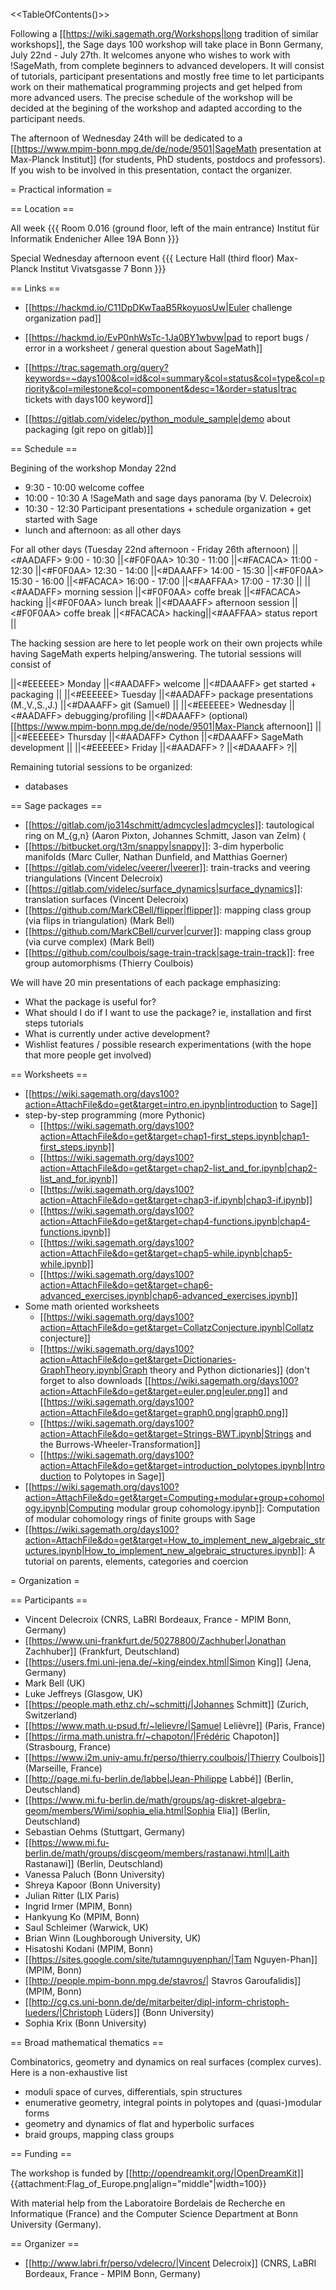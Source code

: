 <<TableOfContents()>>

Following a [[https://wiki.sagemath.org/Workshops|long tradition of similar workshops]], the Sage days 100 workshop will take place in Bonn Germany, July 22nd - July 27th. It welcomes anyone who wishes to work with !SageMath, from complete beginners to advanced developers. It will consist of tutorials, participant presentations and mostly free time to let participants work on their mathematical programming projects and get helped from more advanced users. The precise schedule of the workshop will be decided at the begining of the workshop and adapted according to the participant needs.

The afternoon of Wednesday 24th will be dedicated to a [[https://www.mpim-bonn.mpg.de/de/node/9501|SageMath presentation at Max-Planck Institut]] (for students, PhD students, postdocs and professors). If you wish to be involved in this presentation, contact the organizer.

= Practical information =

== Location ==

All week
{{{
Room 0.016 (ground floor, left of the main entrance)
Institut für Informatik
Endenicher Allee 19A
Bonn
}}}

Special Wednesday afternoon event
{{{
Lecture Hall (third floor)
Max-Planck Institut
Vivatsgasse 7
Bonn
}}}

== Links ==

 * [[https://hackmd.io/C11DpDKwTaaB5RkoyuosUw|Euler challenge organization pad]]
 * [[https://hackmd.io/EvP0nhWsTc-1Ja0BY1wbvw|pad to report bugs / error in a worksheet / general question about SageMath]]
 * [[https://trac.sagemath.org/query?keywords=~days100&col=id&col=summary&col=status&col=type&col=priority&col=milestone&col=component&desc=1&order=status|trac tickets with days100 keyword]]

 * [[https://gitlab.com/videlec/python_module_sample|demo about packaging (git repo on gitlab)]]

== Schedule ==

Begining of the workshop Monday 22nd
  *  9:30 - 10:00 welcome coffee
  * 10:00 - 10:30 A !SageMath and sage days panorama (by V. Delecroix)
  * 10:30 - 12:30 Participant presentations + schedule organization + get started with Sage
  * lunch and afternoon: as all other days

For all other days (Tuesday 22nd afternoon - Friday 26th afternoon)
||<#AADAFF> 9:00 - 10:30      ||<#F0F0AA> 10:30 - 11:00 ||<#FACACA> 11:00 - 12:30     ||<#F0F0AA> 12:30 - 14:00 ||<#DAAAFF> 14:00 - 15:30 ||<#F0F0AA> 15:30 - 16:00 ||<#FACACA> 16:00 - 17:00 ||<#AAFFAA> 17:00 - 17:30 ||
||<#AADAFF> morning session ||<#F0F0AA> coffe break   ||<#FACACA> hacking ||<#F0F0AA> lunch break ||<#DAAAFF> afternoon session ||<#F0F0AA> coffe break ||<#FACACA> hacking||<#AAFFAA> status report ||

The hacking session are here to let people work on their own projects while having SageMath experts helping/answering. The tutorial sessions will consist of

||<#EEEEEE> Monday    ||<#AADAFF> welcome                 ||<#DAAAFF> get started + packaging ||
||<#EEEEEE> Tuesday   ||<#AADAFF> package presentations (M.,V.,S.,J.)   ||<#DAAAFF> git (Samuel) ||
||<#EEEEEE> Wednesday ||<#AADAFF> debugging/profiling ||<#DAAAFF> (optional) [[https://www.mpim-bonn.mpg.de/de/node/9501|Max-Planck afternoon]] ||
||<#EEEEEE> Thursday  ||<#AADAFF> Cython ||<#DAAAFF> SageMath development ||
||<#EEEEEE> Friday    ||<#AADAFF> ? ||<#DAAAFF> ?||

Remaining tutorial sessions to be organized:
 * databases

== Sage packages ==

 * [[https://gitlab.com/jo314schmitt/admcycles|admcycles]]: tautological ring on M_{g,n} (Aaron Pixton, Johannes Schmitt, Jason van Zelm)
   (
 * [[https://bitbucket.org/t3m/snappy|snappy]]: 3-dim hyperbolic manifolds (Marc Culler, Nathan Dunfield, and Matthias Goerner)
 * [[https://gitlab.com/videlec/veerer/|veerer]]: train-tracks and veering triangulations (Vincent Delecroix)
 * [[https://gitlab.com/videlec/surface_dynamics|surface_dynamics]]: translation surfaces (Vincent Delecroix)
 * [[https://github.com/MarkCBell/flipper|flipper]]: mapping class group (via flips in triangulation) (Mark Bell)
 * [[https://github.com/MarkCBell/curver|curver]]: mapping class group (via curve complex) (Mark Bell)
 * [[https://github.com/coulbois/sage-train-track|sage-train-track]]: free group automorphisms (Thierry Coulbois)

We will have 20 min presentations of each package emphasizing:
 * What the package is useful for?
 * What should I do if I want to use the package? ie, installation and first steps tutorials
 * What is currently under active development?
 * Wishlist features / possible research experimentations (with the hope that more people get involved)

== Worksheets ==

  * [[https://wiki.sagemath.org/days100?action=AttachFile&do=get&target=intro.en.ipynb|introduction to Sage]]
  * step-by-step programming (more Pythonic)
    * [[https://wiki.sagemath.org/days100?action=AttachFile&do=get&target=chap1-first_steps.ipynb|chap1-first_steps.ipynb]]
    * [[https://wiki.sagemath.org/days100?action=AttachFile&do=get&target=chap2-list_and_for.ipynb|chap2-list_and_for.ipynb]]
    * [[https://wiki.sagemath.org/days100?action=AttachFile&do=get&target=chap3-if.ipynb|chap3-if.ipynb]]
    * [[https://wiki.sagemath.org/days100?action=AttachFile&do=get&target=chap4-functions.ipynb|chap4-functions.ipynb]]
    * [[https://wiki.sagemath.org/days100?action=AttachFile&do=get&target=chap5-while.ipynb|chap5-while.ipynb]]
    * [[https://wiki.sagemath.org/days100?action=AttachFile&do=get&target=chap6-advanced_exercises.ipynb|chap6-advanced_exercises.ipynb]]
  * Some math oriented worksheets
    * [[https://wiki.sagemath.org/days100?action=AttachFile&do=get&target=CollatzConjecture.ipynb|Collatz conjecture]]
    * [[https://wiki.sagemath.org/days100?action=AttachFile&do=get&target=Dictionaries-GraphTheory.ipynb|Graph theory and Python dictionaries]] (don't forget to also downloads [[https://wiki.sagemath.org/days100?action=AttachFile&do=get&target=euler.png|euler.png]] and [[https://wiki.sagemath.org/days100?action=AttachFile&do=get&target=graph0.png|graph0.png]]
    * [[https://wiki.sagemath.org/days100?action=AttachFile&do=get&target=Strings-BWT.ipynb|Strings and the Burrows-Wheeler-Transformation]]
    * [[https://wiki.sagemath.org/days100?action=AttachFile&do=get&target=introduction_polytopes.ipynb|Introduction to Polytopes in Sage]]
  * [[https://wiki.sagemath.org/days100?action=AttachFile&do=get&target=Computing+modular+group+cohomology.ipynb|Computing modular group cohomology.ipynb]]: Computation of modular cohomology rings of finite groups with Sage 
  * [[https://wiki.sagemath.org/days100?action=AttachFile&do=get&target=How_to_implement_new_algebraic_structures.ipynb|How_to_implement_new_algebraic_structures.ipynb]]: A tutorial on parents, elements, categories and coercion

= Organization =

== Participants ==

 * Vincent Delecroix (CNRS, LaBRI Bordeaux, France - MPIM Bonn, Germany)
 * [[https://www.uni-frankfurt.de/50278800/Zachhuber|Jonathan Zachhuber]] (Frankfurt, Deutschland)
 * [[https://users.fmi.uni-jena.de/~king/eindex.html|Simon King]] (Jena, Germany)
 * Mark Bell (UK)
 * Luke Jeffreys (Glasgow, UK)
 * [[https://people.math.ethz.ch/~schmittj/|Johannes Schmitt]] (Zurich, Switzerland)
 * [[https://www.math.u-psud.fr/~lelievre/|Samuel Lelièvre]] (Paris, France)
 * [[https://irma.math.unistra.fr/~chapoton/|Frédéric Chapoton]] (Strasbourg, France)
 * [[https://www.i2m.univ-amu.fr/perso/thierry.coulbois/|Thierry Coulbois]] (Marseille, France)
 * [[http://page.mi.fu-berlin.de/labbe|Jean-Philippe Labbé]] (Berlin, Deutschland)
 * [[https://www.mi.fu-berlin.de/math/groups/ag-diskret-algebra-geom/members/Wimi/sophia_elia.html|Sophia Elia]] (Berlin, Deutschland)
 * Sebastian Oehms (Stuttgart, Germany)
 * [[https://www.mi.fu-berlin.de/math/groups/discgeom/members/rastanawi.html|Laith Rastanawi]] (Berlin, Deutschland)
 * Vanessa Paluch (Bonn University)
 * Shreya Kapoor (Bonn University)
 * Julian Ritter (LIX Paris)
 * Ingrid Irmer (MPIM, Bonn)
 * Hankyung Ko (MPIM, Bonn)
 * Saul Schleimer (Warwick, UK)
 * Brian Winn (Loughborough University, UK)
 * Hisatoshi Kodani (MPIM, Bonn)
 * [[https://sites.google.com/site/tutamnguyenphan/|Tam Nguyen-Phan]] (MPIM, Bonn)
 * [[http://people.mpim-bonn.mpg.de/stavros/| Stavros Garoufalidis]] (MPIM, Bonn)
 * [[http://cg.cs.uni-bonn.de/de/mitarbeiter/dipl-inform-christoph-lueders/|Christoph Lüders]] (Bonn University)
 * Sophia Krix (Bonn University)

== Broad mathematical thematics ==

Combinatorics, geometry and dynamics on real surfaces (complex curves). Here is a non-exhaustive list

 * moduli space of curves, differentials, spin structures
 * enumerative geometry, integral points in polytopes and (quasi-)modular forms
 * geometry and dynamics of flat and hyperbolic surfaces
 * braid groups, mapping class groups

== Funding ==

The workshop is funded by [[http://opendreamkit.org/|OpenDreamKit]] {{attachment:Flag_of_Europe.png|align="middle"|width=100}}

With material help from the Laboratoire Bordelais de Recherche en Informatique (France) and the Computer Science Department at Bonn University (Germany).

== Organizer ==

 * [[http://www.labri.fr/perso/vdelecro/|Vincent Delecroix]] (CNRS, LaBRI Bordeaux, France - MPIM Bonn, Germany)
